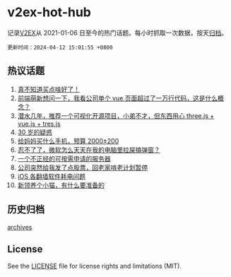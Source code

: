 # v2ex-hot-hub

 记录[V2EX](https://www.v2ex.com/)从 2021-01-06 日至今的热门话题。每小时抓取一次数据，按天[归档](archives)。

`更新时间：2024-04-12 15:01:55 +0800`

## 热议话题

1. [真不知道买点啥好了！](https://www.v2ex.com/t/1031815)
1. [前端萌新想问一下，我看公司单个 vue 页面超过了一万行代码，这是什么概念？](https://www.v2ex.com/t/1031826)
1. [潜水几年，推荐一个可视化开源项目，小弟不才，但东西用心 three.js + vue.js + tres.js](https://www.v2ex.com/t/1031827)
1. [30 岁的疑惑](https://www.v2ex.com/t/1031820)
1. [给妈妈买什么手机，预算 2000±200](https://www.v2ex.com/t/1031819)
1. [忍不了了，微软怎么天天在我的电脑里拉屎搞弹窗？](https://www.v2ex.com/t/1031789)
1. [一个不正经的可按需申请的服务器](https://www.v2ex.com/t/1031802)
1. [公司突然给我发了点股票，回老家啃老计划暂停](https://www.v2ex.com/t/1031908)
1. [iOS 各翻墙软件耗电问题](https://www.v2ex.com/t/1031808)
1. [新领养个小猫，有什么要准备的](https://www.v2ex.com/t/1031682)

## 历史归档

[archives](archives)

## License

See the [LICENSE](LICENSE) file for license rights and limitations (MIT).
